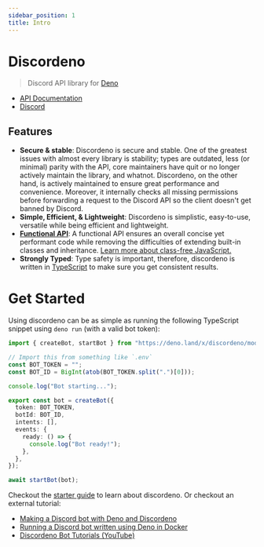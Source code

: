 ```yaml
---
sidebar_position: 1
title: Intro
---
```


# Discordeno

> Discord API library for [Deno](https://deno.land)

- [API Documentation](https://doc.deno.land/https/deno.land/x/discordeno/mod.ts)
- [Discord](https://discord.gg/ddeno)

## Features

- **Secure & stable**: Discordeno is secure and stable. One of the greatest issues with almost every library is
  stability; types are outdated, less (or minimal) parity with the API, core maintainers have quit or no longer actively
  maintain the library, and whatnot. Discordeno, on the other hand, is actively maintained to ensure great performance
  and convenience. Moreover, it internally checks all missing permissions before forwarding a request to the Discord API
  so the client doesn't get banned by Discord.
- **Simple, Efficient, & Lightweight**: Discordeno is simplistic, easy-to-use, versatile while being efficient and
  lightweight.
- [**Functional API**](https://en.wikipedia.org/wiki/Functional_programming): A functional API ensures an overall
  concise yet performant code while removing the difficulties of extending built-in classes and inheritance.
  [Learn more about class-free JavaScript.](https://dannyfritz.wordpress.com/2014/10/11/class-free-object-oriented-programming/)
- **Strongly Typed**: Type safety is important, therefore, discordeno is written in
  [TypeScript](https://www.typescriptlang.org/) to make sure you get consistent results.

# Get Started

Using discordeno can be as simple as running the following TypeScript snippet using `deno run` (with a valid bot token):

```ts
import { createBot, startBot } from "https://deno.land/x/discordeno/mod.ts";

// Import this from something like `.env`
const BOT_TOKEN = "";
const BOT_ID = BigInt(atob(BOT_TOKEN.split(".")[0]));

console.log("Bot starting...");

export const bot = createBot({
  token: BOT_TOKEN,
  botId: BOT_ID,
  intents: [],
  events: {
    ready: () => {
      console.log("Bot ready!");
    },
  },
});

await startBot(bot);
```

Checkout the [starter guide](/docs/starter/getting-started) to learn about discordeno. Or checkout an external tutorial:

- [Making a Discord bot with Deno and Discordeno](https://web-mystery.com/articles/making-discord-bot-deno-and-discordeno)
- [Running a Discord bot written using Deno in Docker](https://web-mystery.com/articles/running-discord-bot-written-deno-docker)
- [Discordeno Bot Tutorials (YouTube)](https://youtu.be/rIph9-BGsuQ)
